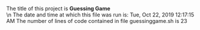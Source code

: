 The title of this project is **Guessing Game**  
\n The date and time at which this file was run is:
Tue, Oct 22, 2019 12:17:15 AM
  The number of lines of code contained in file guessinggame.sh is 
23
